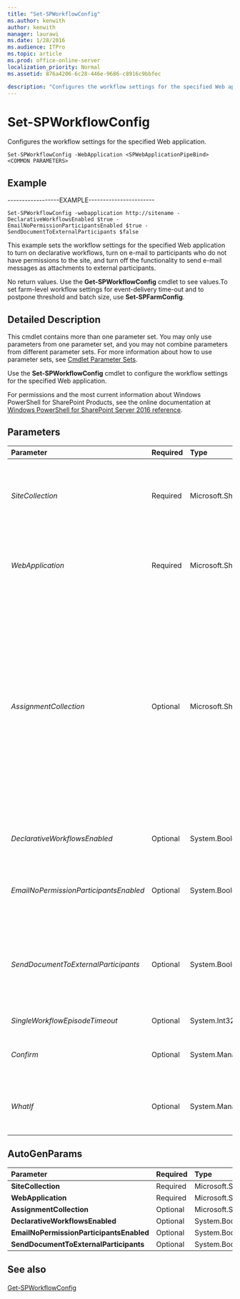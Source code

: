 ```yaml
---
title: "Set-SPWorkflowConfig"
ms.author: kenwith
author: kenwith
manager: laurawi
ms.date: 1/28/2016
ms.audience: ITPro
ms.topic: article
ms.prod: office-online-server
localization_priority: Normal
ms.assetid: 876a4206-6c28-446e-9686-c8916c9bbfec

description: "Configures the workflow settings for the specified Web application."
---
```


# Set-SPWorkflowConfig

Configures the workflow settings for the specified Web application.
  
```
Set-SPWorkflowConfig -WebApplication <SPWebApplicationPipeBind> <COMMON PARAMETERS>

```

## Example

------------------EXAMPLE-----------------------
  
```
Set-SPWorkflowConfig -webapplication http://sitename -DeclarativeWorkflowsEnabled $true -EmailNoPermissionParticipantsEnabled $true -SendDocumentToExternalParticipants $false
```

This example sets the workflow settings for the specified Web application to turn on declarative workflows, turn on e-mail to participants who do not have permissions to the site, and turn off the functionality to send e-mail messages as attachments to external participants.
  
No return values. Use the **Get-SPWorkflowConfig** cmdlet to see values.To set farm-level workflow settings for event-delivery time-out and to postpone threshold and batch size, use **Set-SPFarmConfig**. 
  
## Detailed Description

This cmdlet contains more than one parameter set. You may only use parameters from one parameter set, and you may not combine parameters from different parameter sets. For more information about how to use parameter sets, see [Cmdlet Parameter Sets](https://go.microsoft.com/fwlink/?LinkID=187810). 
  
Use the **Set-SPWorkflowConfig** cmdlet to configure the workflow settings for the specified Web application. 
  
For permissions and the most current information about Windows PowerShell for SharePoint Products, see the online documentation at [Windows PowerShell for SharePoint Server 2016 reference](https://go.microsoft.com/fwlink/p/?LinkId=671715). 
  
## Parameters

|**Parameter**|**Required**|**Type**|**Description**|
|:-----|:-----|:-----|:-----|
| _SiteCollection_ <br/> |Required  <br/> |Microsoft.SharePoint.PowerShell.SPSitePipeBind  <br/> |Specifies the name or URL of the site collection.  <br/> The only other parameter that is used with the **SiteCollection** parameter is the **DeclarativeWorkflowsEnabled** parameter. No other parameters are used.  <br/> |
| _WebApplication_ <br/> |Required  <br/> |Microsoft.SharePoint.PowerShell.SPWebApplicationPipeBind  <br/> |Specifies the name or URL of the Web application.  <br/> The type must be a valid name or GUID, in the form WebApplication-1212, or a URL, in the form http://server_name/WebApplication-1212.  <br/> |
| _AssignmentCollection_ <br/> |Optional  <br/> |Microsoft.SharePoint.PowerShell.SPAssignmentCollection  <br/> |Manages objects for the purpose of proper disposal. Use of objects, such as **SPWeb** or **SPSite**, can use large amounts of memory and use of these objects in Windows PowerShell scripts requires proper memory management. Using the **SPAssignment** object, you can assign objects to a variable and dispose of the objects after they are needed to free up memory. When **SPWeb**, **SPSite**, or **SPSiteAdministration** objects are used, the objects are automatically disposed of if an assignment collection or the **Global** parameter is not used.  <br/> > [!NOTE]> When the **Global** parameter is used, all objects are contained in the global store. If objects are not immediately used, or disposed of by using the **Stop-SPAssignment** command, an out-of-memory scenario can occur.           |
| _DeclarativeWorkflowsEnabled_ <br/> |Optional  <br/> |System.Boolean  <br/> |Sets whether declarative workflows are allowed to run in the Web application.  <br/> The type must be either **1** for **True** or **0** for **False**.  <br/> |
| _EmailNoPermissionParticipantsEnabled_ <br/> |Optional  <br/> |System.Boolean  <br/> |Sets whether workflows send task e-mail messages to users who do not have permissions to the site in which the workflows are running.  <br/> The type must be either **1** for **True** or **0** for **False**.  <br/> |
| _SendDocumentToExternalParticipants_ <br/> |Optional  <br/> |System.Boolean  <br/> |Sets whether workflows automatically send a copy of the document as an e-mail attachment to participants who do not have access to the site or who are not in any linked directory other than Active Directory Domain Services (AD DS).  <br/> The type must be either **1** for **True** or **0** for **False**.  <br/> |
| _SingleWorkflowEpisodeTimeout_ <br/> |Optional  <br/> |System.Int32  <br/> |Specifies a timeout value for a single workflow event.  <br/> |
| _Confirm_ <br/> |Optional  <br/> |System.Management.Automation.SwitchParameter  <br/> |Prompts you for confirmation before executing the command. For more information, type the following command: **get-help about_commonparameters** <br/> |
| _WhatIf_ <br/> |Optional  <br/> |System.Management.Automation.SwitchParameter  <br/> |Displays a message that describes the effect of the command instead of executing the command. For more information, type the following command: **get-help about_commonparameters** <br/> |
   
## AutoGenParams

|**Parameter**|**Required**|**Type**|**Description**|
|:-----|:-----|:-----|:-----|
|**SiteCollection** <br/> |Required  <br/> |Microsoft.SharePoint.PowerShell.SPSitePipeBind  <br/> ||
|**WebApplication** <br/> |Required  <br/> |Microsoft.SharePoint.PowerShell.SPWebApplicationPipeBind  <br/> ||
|**AssignmentCollection** <br/> |Optional  <br/> |Microsoft.SharePoint.PowerShell.SPAssignmentCollection  <br/> ||
|**DeclarativeWorkflowsEnabled** <br/> |Optional  <br/> |System.Boolean  <br/> ||
|**EmailNoPermissionParticipantsEnabled** <br/> |Optional  <br/> |System.Boolean  <br/> ||
|**SendDocumentToExternalParticipants** <br/> |Optional  <br/> |System.Boolean  <br/> ||
   
## See also

#### 

[Get-SPWorkflowConfig](get-spworkflowconfig.md)

